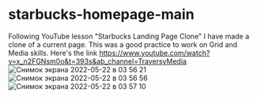 # starbucks-homepage-main
Following YouTube lesson "Starbucks Landing Page Clone" I have made a clone of a current page. This was a good practice to work on Grid and Media skills.
Here's the link https://www.youtube.com/watch?v=x_n2FGNsm0o&t=393s&ab_channel=TraversyMedia
![Снимок экрана 2022-05-22 в 03 56 21](https://user-images.githubusercontent.com/76615074/169670440-d55fb07e-87f0-48ac-8dd9-b93f5bc6f8b6.png)
![Снимок экрана 2022-05-22 в 03 56 56](https://user-images.githubusercontent.com/76615074/169670442-94b8f943-76f6-49f4-b7af-f07e010e5c26.png)
![Снимок экрана 2022-05-22 в 03 57 10](https://user-images.githubusercontent.com/76615074/169670443-6400dc45-1393-445a-a2c3-8311d39ac16c.png)
